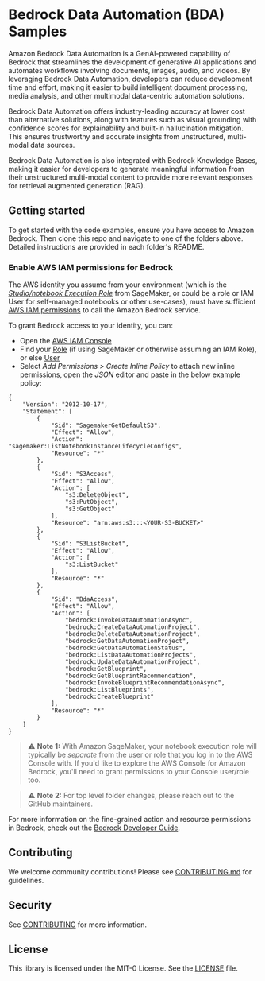 # Bedrock Data Automation (BDA) Samples

Amazon Bedrock Data Automation is a GenAI-powered capability of Bedrock that streamlines the development of generative AI applications and automates workflows involving documents, images, audio, and videos. By leveraging Bedrock Data Automation, developers can reduce development time and effort, making it easier to build intelligent document processing, media analysis, and other multimodal data-centric automation solutions. 

Bedrock Data Automation offers industry-leading accuracy at lower cost than alternative solutions, along with features such as visual grounding with confidence scores for explainability and built-in hallucination mitigation. This ensures trustworthy and accurate insights from unstructured, multi-modal data sources. 

Bedrock Data Automation is also integrated with Bedrock Knowledge Bases, making it easier for developers to generate meaningful information from their unstructured multi-modal content to provide more relevant responses for retrieval augmented generation (RAG).

## Getting started
To get started with the code examples, ensure you have access to Amazon Bedrock. Then clone this repo and navigate to one of the folders above. Detailed instructions are provided in each folder's README.

### Enable AWS IAM permissions for Bedrock

The AWS identity you assume from your environment (which is the [*Studio/notebook Execution Role*](https://docs.aws.amazon.com/sagemaker/latest/dg/sagemaker-roles.html) from SageMaker, or could be a role or IAM User for self-managed notebooks or other use-cases), must have sufficient [AWS IAM permissions](https://docs.aws.amazon.com/IAM/latest/UserGuide/access_policies.html) to call the Amazon Bedrock service.

To grant Bedrock access to your identity, you can:

- Open the [AWS IAM Console](https://us-east-1.console.aws.amazon.com/iam/home?#)
- Find your [Role](https://us-east-1.console.aws.amazon.com/iamv2/home?#/roles) (if using SageMaker or otherwise assuming an IAM Role), or else [User](https://us-east-1.console.aws.amazon.com/iamv2/home?#/users)
- Select *Add Permissions > Create Inline Policy* to attach new inline permissions, open the *JSON* editor and paste in the below example policy:

```
{
    "Version": "2012-10-17",
    "Statement": [
        {
            "Sid": "SagemakerGetDefaultS3",
            "Effect": "Allow",
            "Action": "sagemaker:ListNotebookInstanceLifecycleConfigs",
            "Resource": "*"
        },
        {
            "Sid": "S3Access",
            "Effect": "Allow",
            "Action": [
                "s3:DeleteObject",
                "s3:PutObject",
                "s3:GetObject"
            ],
            "Resource": "arn:aws:s3:::<YOUR-S3-BUCKET>"
        },
        {
            "Sid": "S3ListBucket",
            "Effect": "Allow",
            "Action": [
                "s3:ListBucket"
            ],
            "Resource": "*"
        },
        {
            "Sid": "BdaAccess",
            "Effect": "Allow",
            "Action": [
                "bedrock:InvokeDataAutomationAsync",
                "bedrock:CreateDataAutomationProject",
                "bedrock:DeleteDataAutomationProject",
                "bedrock:GetDataAutomationProject",
                "bedrock:GetDataAutomationStatus",
                "bedrock:ListDataAutomationProjects",
                "bedrock:UpdateDataAutomationProject",
                "bedrock:GetBlueprint",
                "bedrock:GetBlueprintRecommendation",
                "bedrock:InvokeBlueprintRecommendationAsync",
                "bedrock:ListBlueprints",
                "bedrock:CreateBlueprint"
            ],
            "Resource": "*"
        }
    ]
}
```

> ⚠️ **Note 1:** With Amazon SageMaker, your notebook execution role will typically be *separate* from the user or role that you log in to the AWS Console with. If you'd like to explore the AWS Console for Amazon Bedrock, you'll need to grant permissions to your Console user/role too.

> ⚠️ **Note 2:** For top level folder changes, please reach out to the GitHub maintainers.

For more information on the fine-grained action and resource permissions in Bedrock, check out the [Bedrock Developer Guide](https://docs.aws.amazon.com/bedrock/latest/userguide/getting-started-api.html).

## Contributing

We welcome community contributions! Please see [CONTRIBUTING.md](CONTRIBUTING.md) for guidelines.

## Security

See [CONTRIBUTING](CONTRIBUTING.md#security-issue-notifications) for more information.

## License

This library is licensed under the MIT-0 License. See the [LICENSE](LICENSE) file.
